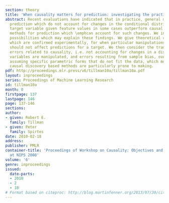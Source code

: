 ```yaml
---
section: theory
title: 'When causality matters for prediction: investigating the practical tradeoffs'
abstract: Recent evaluations have indicated that in practice, general methods for
  prediction which do not account for changes in the conditional distribution of a
  target variable given feature values in some cases outperform causal discovery based
  methods for prediction which \emphcan account for such changes. We investigate some
  possibilities which may explain these findings. We give theoretical conditions,
  which are confirmed experimentally, for when particular manipulations of variables
  should not affect predictions for a target. We then consider the tradeoff between
  errors related to causality, i.e. not accounting for changes in a distribution after
  variables are manipulated, and errors resulting from sample bias, overfitting, and
  assuming specific parametric forms that do not fit the data, which most existing
  causal discovery based methods are particularly prone to making.
pdf: http://proceedings.mlr.press/v6/tillman10a/tillman10a.pdf
layout: inproceedings
series: Proceedings of Machine Learning Research
id: tillman10a
month: 0
firstpage: 137
lastpage: 146
page: 137-146
sections: 
author:
- given: Robert E.
  family: Tillman
- given: Peter
  family: Spirtes
date: 2010-02-18
address: 
publisher: PMLR
container-title: 'Proceedings of Workshop on Causality: Objectives and Assessment
  at NIPS 2008'
volume: '6'
genre: inproceedings
issued:
  date-parts:
  - 2010
  - 2
  - 18
# Format based on citeproc: http://blog.martinfenner.org/2013/07/30/citeproc-yaml-for-bibliographies/
---
```

